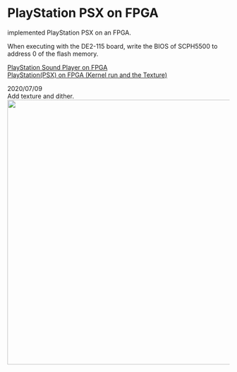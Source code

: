# PlayStation PSX on FPGA
implemented PlayStation PSX on an FPGA.  

When executing with the DE2-115 board, write the BIOS of SCPH5500 to address 0 of the flash memory.  

<a href="https://pgate1.at-ninja.jp/PSX_on_FPGA/">PlayStation Sound Player on FPGA</a>  
<a href="https://www.youtube.com/watch?v=2PupKQtSOCA">PlayStation(PSX) on FPGA (Kernel run and the Texture)</a>
  
2020/07/09  
Add texture and dither.  
<img width=600 src="https://pgate1.at-ninja.jp/PSX_on_FPGA/20200717_VGA_ok.jpg">
